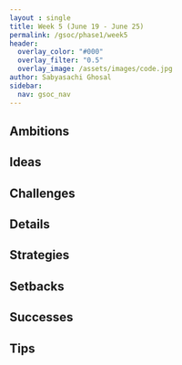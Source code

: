 ```yaml
---
layout : single 
title: Week 5 (June 19 - June 25) 
permalink: /gsoc/phase1/week5
header:
  overlay_color: "#000"
  overlay_filter: "0.5"
  overlay_image: /assets/images/code.jpg
author: Sabyasachi Ghosal
sidebar:
  nav: gsoc_nav
---
```


## Ambitions
 
## Ideas

## Challenges

## Details

## Strategies

## Setbacks

## Successes 

## Tips